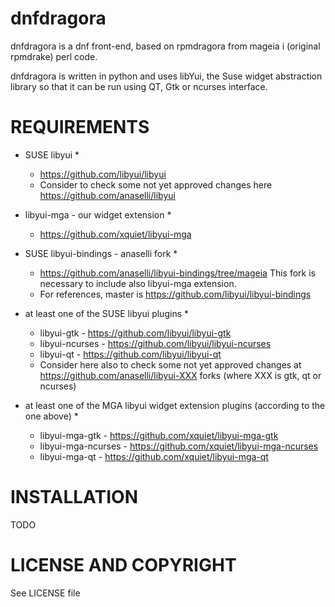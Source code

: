# dnfdragora #

dnfdragora is a dnf front-end, based on rpmdragora from mageia i
(original rpmdrake) perl code.

dnfdragora is written in python and uses libYui, the Suse widget abstraction library
so that it can be run using QT, Gtk or ncurses interface.

# REQUIREMENTS #
* SUSE libyui *
    * https://github.com/libyui/libyui
    * Consider to check some not yet approved changes here https://github.com/anaselli/libyui

* libyui-mga - our widget extension *
    * https://github.com/xquiet/libyui-mga

* SUSE libyui-bindings - anaselli fork *
    * https://github.com/anaselli/libyui-bindings/tree/mageia
      This fork is necessary to include also libyui-mga extension.
    * For references, master is https://github.com/libyui/libyui-bindings

* at least one of the SUSE libyui plugins *
    * libyui-gtk     - https://github.com/libyui/libyui-gtk
    * libyui-ncurses - https://github.com/libyui/libyui-ncurses
    * libyui-qt      - https://github.com/libyui/libyui-qt
    * Consider here also to check some not yet approved changes at
      https://github.com/anaselli/libyui-XXX forks (where XXX is
      gtk, qt or ncurses)

* at least one of the MGA libyui widget extension plugins (according to the one above) *
    * libyui-mga-gtk     - https://github.com/xquiet/libyui-mga-gtk
    * libyui-mga-ncurses - https://github.com/xquiet/libyui-mga-ncurses
    * libyui-mga-qt      - https://github.com/xquiet/libyui-mga-qt

# INSTALLATION #

TODO

# LICENSE AND COPYRIGHT #

See LICENSE file

